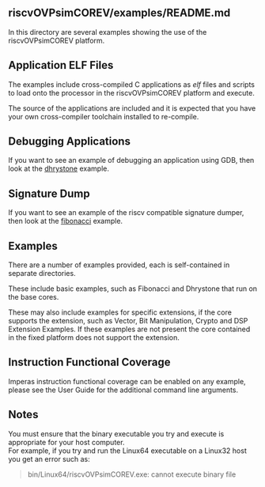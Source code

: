 riscvOVPsimCOREV/examples/README.md
---
In this directory are several examples showing the use of the riscvOVPsimCOREV platform.

Application ELF Files
---
The examples include cross-compiled C applications as  _elf_  files and scripts to load onto the processor in the riscvOVPsimCOREV platform and execute.

The source of the applications are included and it is expected that you have your own cross-compiler toolchain installed to re-compile.

Debugging Applications
---
If you want to see an example of debugging an application using GDB, then look at the [dhrystone](dhrystone) example.

Signature Dump
---
If you want to see an example of the riscv compatible signature dumper, then look at the [fibonacci](fibonacci) example.

Examples
---
There are a number of examples provided, each is self-contained in separate directories.

These include basic examples, such as Fibonacci and Dhrystone that run on the base cores.

These may also include examples for specific extensions, if the core supports the extension, such as Vector, Bit Manipulation, Crypto and DSP Extension Examples.
If these examples are not present the core contained in the fixed platform does not support the extension.

Instruction Functional Coverage
---
Imperas instruction functional coverage can be enabled on any example, please see the User Guide for the additional command line arguments.

Notes
---
You must ensure that the binary executable you try and execute is appropriate for your host computer.  
For example, if you try and run the Linux64 executable on a Linux32 host you get an error such as:

> bin/Linux64/riscvOVPsimCOREV.exe: cannot execute binary file

